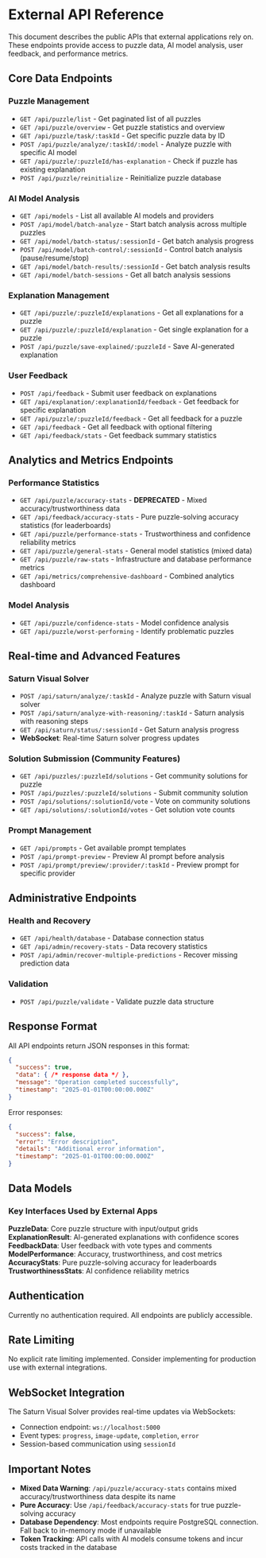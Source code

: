 # External API Reference

This document describes the public APIs that external applications rely on. These endpoints provide access to puzzle data, AI model analysis, user feedback, and performance metrics.

## Core Data Endpoints

### Puzzle Management
- `GET /api/puzzle/list` - Get paginated list of all puzzles
- `GET /api/puzzle/overview` - Get puzzle statistics and overview
- `GET /api/puzzle/task/:taskId` - Get specific puzzle data by ID
- `POST /api/puzzle/analyze/:taskId/:model` - Analyze puzzle with specific AI model
- `GET /api/puzzle/:puzzleId/has-explanation` - Check if puzzle has existing explanation
- `POST /api/puzzle/reinitialize` - Reinitialize puzzle database

### AI Model Analysis
- `GET /api/models` - List all available AI models and providers
- `POST /api/model/batch-analyze` - Start batch analysis across multiple puzzles
- `GET /api/model/batch-status/:sessionId` - Get batch analysis progress
- `POST /api/model/batch-control/:sessionId` - Control batch analysis (pause/resume/stop)
- `GET /api/model/batch-results/:sessionId` - Get batch analysis results
- `GET /api/model/batch-sessions` - Get all batch analysis sessions

### Explanation Management  
- `GET /api/puzzle/:puzzleId/explanations` - Get all explanations for a puzzle
- `GET /api/puzzle/:puzzleId/explanation` - Get single explanation for a puzzle
- `POST /api/puzzle/save-explained/:puzzleId` - Save AI-generated explanation

### User Feedback
- `POST /api/feedback` - Submit user feedback on explanations
- `GET /api/explanation/:explanationId/feedback` - Get feedback for specific explanation
- `GET /api/puzzle/:puzzleId/feedback` - Get all feedback for a puzzle
- `GET /api/feedback` - Get all feedback with optional filtering
- `GET /api/feedback/stats` - Get feedback summary statistics

## Analytics and Metrics Endpoints

### Performance Statistics
- `GET /api/puzzle/accuracy-stats` - **DEPRECATED** - Mixed accuracy/trustworthiness data
- `GET /api/feedback/accuracy-stats` - Pure puzzle-solving accuracy statistics (for leaderboards)
- `GET /api/puzzle/performance-stats` - Trustworthiness and confidence reliability metrics
- `GET /api/puzzle/general-stats` - General model statistics (mixed data)
- `GET /api/puzzle/raw-stats` - Infrastructure and database performance metrics
- `GET /api/metrics/comprehensive-dashboard` - Combined analytics dashboard

### Model Analysis
- `GET /api/puzzle/confidence-stats` - Model confidence analysis
- `GET /api/puzzle/worst-performing` - Identify problematic puzzles

## Real-time and Advanced Features

### Saturn Visual Solver
- `POST /api/saturn/analyze/:taskId` - Analyze puzzle with Saturn visual solver
- `POST /api/saturn/analyze-with-reasoning/:taskId` - Saturn analysis with reasoning steps
- `GET /api/saturn/status/:sessionId` - Get Saturn analysis progress
- **WebSocket**: Real-time Saturn solver progress updates

### Solution Submission (Community Features)
- `GET /api/puzzles/:puzzleId/solutions` - Get community solutions for puzzle
- `POST /api/puzzles/:puzzleId/solutions` - Submit community solution
- `POST /api/solutions/:solutionId/vote` - Vote on community solutions
- `GET /api/solutions/:solutionId/votes` - Get solution vote counts

### Prompt Management
- `GET /api/prompts` - Get available prompt templates
- `POST /api/prompt-preview` - Preview AI prompt before analysis
- `POST /api/prompt/preview/:provider/:taskId` - Preview prompt for specific provider

## Administrative Endpoints

### Health and Recovery
- `GET /api/health/database` - Database connection status
- `GET /api/admin/recovery-stats` - Data recovery statistics
- `POST /api/admin/recover-multiple-predictions` - Recover missing prediction data

### Validation
- `POST /api/puzzle/validate` - Validate puzzle data structure

## Response Format

All API endpoints return JSON responses in this format:

```json
{
  "success": true,
  "data": { /* response data */ },
  "message": "Operation completed successfully",
  "timestamp": "2025-01-01T00:00:00.000Z"
}
```

Error responses:
```json
{
  "success": false,
  "error": "Error description",
  "details": "Additional error information",
  "timestamp": "2025-01-01T00:00:00.000Z"
}
```

## Data Models

### Key Interfaces Used by External Apps

**PuzzleData**: Core puzzle structure with input/output grids
**ExplanationResult**: AI-generated explanations with confidence scores  
**FeedbackData**: User feedback with vote types and comments
**ModelPerformance**: Accuracy, trustworthiness, and cost metrics
**AccuracyStats**: Pure puzzle-solving accuracy for leaderboards
**TrustworthinessStats**: AI confidence reliability metrics

## Authentication

Currently no authentication required. All endpoints are publicly accessible.

## Rate Limiting

No explicit rate limiting implemented. Consider implementing for production use with external integrations.

## WebSocket Integration

The Saturn Visual Solver provides real-time updates via WebSockets:

- Connection endpoint: `ws://localhost:5000`
- Event types: `progress`, `image-update`, `completion`, `error`
- Session-based communication using `sessionId`

## Important Notes

- **Mixed Data Warning**: `/api/puzzle/accuracy-stats` contains mixed accuracy/trustworthiness data despite its name
- **Pure Accuracy**: Use `/api/feedback/accuracy-stats` for true puzzle-solving accuracy
- **Database Dependency**: Most endpoints require PostgreSQL connection. Fall back to in-memory mode if unavailable
- **Token Tracking**: API calls with AI models consume tokens and incur costs tracked in the database